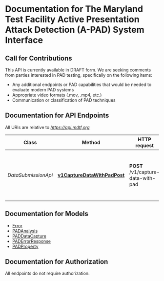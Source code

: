 # Documentation for The Maryland Test Facility Active Presentation Attack Detection (A-PAD) System Interface

<a name="documentation-for-api-endpoints"></a>
## Call for Contributions

This API is currently available in DRAFT form.  We are seeking comments from parties interested in PAD testing, specifically on the following items:

* Any additional endpoints or PAD capabilities that would be needed to evaluate modern PAD systems
* Appropriate video formats (.mov, .mp4, etc.)
* Communication or classification of PAD techniques

## Documentation for API Endpoints

All URIs are relative to *https://api.mdtf.org*

| Class | Method | HTTP request | Description |
|------------ | ------------- | ------------- | -------------|
| *DataSubmissionApi* | [**v1CaptureDataWithPadPost**](Apis/DataSubmissionApi.md#v1capturedatawithpadpost) | **POST** /v1/capture-data-with-pad | Create a biometric data capture with associated PAD information. |


<a name="documentation-for-models"></a>
## Documentation for Models

 - [Error](./Models/Error.md)
 - [PADAnalysis](./Models/PADAnalysis.md)
 - [PADDataCapture](./Models/PADDataCapture.md)
 - [PADErrorResponse](./Models/PADErrorResponse.md)
 - [PADProperty](./Models/PADProperty.md)


<a name="documentation-for-authorization"></a>
## Documentation for Authorization

All endpoints do not require authorization.
